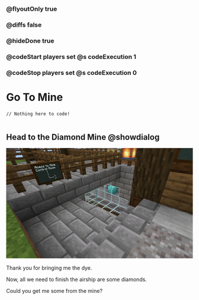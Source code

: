 ### @flyoutOnly true
### @diffs false
### @hideDone true
### @codeStart players set @s codeExecution 1
### @codeStop players set @s codeExecution 0

# Go To Mine

```template
// Nothing here to code!
```

```ghost
```

## Head to the Diamond Mine @showdialog

![Diamond Mine](https://raw.githubusercontent.com/CausewayDigital/Minecraft-EE-MakeCode/refs/heads/master/tutorials/python-islands/island-4/mine_manager/Mine.jpg)

Thank you for bringing me the dye.

Now, all we need to finish the airship are some diamonds.

Could you get me some from the mine?

```spy
```